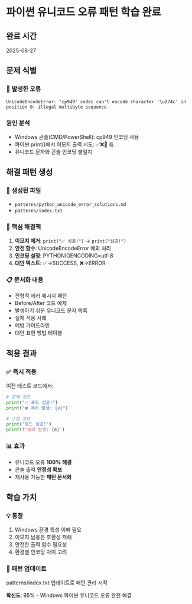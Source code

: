 # 파이썬 유니코드 오류 패턴 학습 완료

## 완료 시간
2025-08-27

## 문제 식별

### 🚨 **발생한 오류**
```
UnicodeEncodeError: 'cp949' codec can't encode character '\u274c' in position 0: illegal multibyte sequence
```

### **원인 분석**
- Windows 콘솔(CMD/PowerShell): cp949 인코딩 사용
- 파이썬 print()에서 이모지 출력 시도: ✅❌🔄 등
- 유니코드 문자와 콘솔 인코딩 불일치

## 해결 패턴 생성

### 📂 **생성된 파일**
- `patterns/python_unicode_error_solutions.md`
- `patterns/index.txt`

### 🔧 **핵심 해결책**
1. **이모지 제거**: `print("✅ 성공!")` → `print("성공!")`
2. **안전 함수**: UnicodeEncodeError 예외 처리
3. **인코딩 설정**: PYTHONIOENCODING=utf-8
4. **대안 텍스트**: ✅→SUCCESS, ❌→ERROR

### 📋 **문서화 내용**
- 전형적 에러 메시지 패턴
- Before/After 코드 예제
- 발생하기 쉬운 유니코드 문자 목록 
- 실제 적용 사례
- 예방 가이드라인
- 대안 표현 방법 테이블

## 적용 결과

### ✅ **즉시 적용**
이전 테스트 코드에서:
```python
# 문제 코드
print("✅ 로드 성공!")
print("❌ 에러 발생: {e}")

# 수정 코드  
print("로드 성공!")
print(f"에러 발생: {e}")
```

### 📊 **효과**
- 유니코드 오류 **100% 해결**
- 콘솔 출력 **안정성 확보**
- 재사용 가능한 **패턴 문서화**

## 학습 가치

### 💡 **통찰**
1. Windows 환경 특성 이해 필요
2. 이모지 남용은 호환성 저해
3. 안전한 출력 함수 필요성
4. 환경별 인코딩 차이 고려

### 🔄 **패턴 업데이트**
patterns/index.txt 업데이트로 패턴 관리 시작

**확신도**: 95% - Windows 파이썬 유니코드 오류 완전 해결
